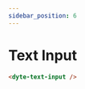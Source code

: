 ```yaml
---
sidebar_position: 6
---
```


# Text Input

```html
<dyte-text-input />
```

<div className="ui-preview flex-col">
  <dyte-text-field placeholder='Type text' />
  <dyte-text-field placeholder='Disabled' disabled />
</div>
